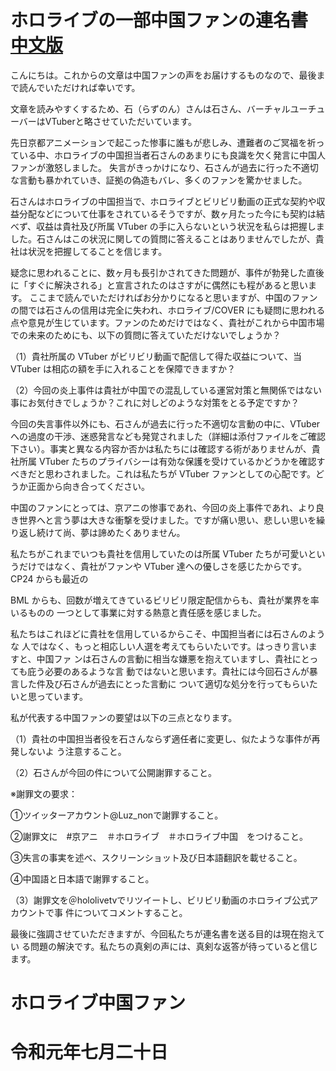 #     ホロライブの一部中国ファンの連名書  [中文版](https://hololive-720.vtbs.moe/Hololive%E7%B2%89%E4%B8%9D%E8%81%94%E5%90%8D%E4%BF%A1%E4%B8%AD%E6%96%87%E7%89%88/)

こんにちは。これからの文章は中国ファンの声をお届けするものなので、最後まで読んでいただければ幸いです。

文章を読みやすくするため、石（らずのん）さんは石さん、バーチャルユーチューバーはVTuberと略させていただいています。

先日京都アニメーションで起こった惨事に誰もが悲しみ、遭難者のご冥福を祈っている中、ホロライブの中国担当者石さんのあまりにも良識を欠く発言に中国人ファンが激怒しました。 失言がきっかけになり、石さんが過去に行った不適切な言動も暴かれていき、証拠の偽造もバレ、多くのファンを驚かせました。

石さんはホロライブの中国担当で、ホロライブとビリビリ動画の正式な契約や収益分配などについて仕事をされているそうですが、数ヶ月たった今にも契約は結べず、収益は貴社及び所属 VTuber の手に入らないという状況を私らは把握しました。石さんはこの状況に関しての質問に答えることはありませんでしたが、貴社は状況を把握してることを信じます。 

疑念に思われることに、数ヶ月も長引かされてきた問題が、事件が勃発した直後に「すぐに解決される」と宣言されたのはさすがに偶然にも程があると思います。 ここまで読んでいただければお分かりになると思いますが、中国のファンの間では石さんの信用は完全に失われ、ホロライブ/COVER にも疑問に思われる点や意見が生じています。ファンのためだけではなく、貴社がこれから中国市場での未来のためにも、以下の質問に答えていただけないでしょうか？

（1）貴社所属の VTuber がビリビリ動画で配信して得た収益について、当 VTuber は相応の額を手に入れることを保障できますか？

（2）今回の炎上事件は貴社が中国での混乱している運営対策と無関係ではない事にお気付きでしょうか？これに対しどのような対策をとる予定ですか？

今回の失言事件以外にも、石さんが過去に行った不適切な言動の中に、VTuber への過度の干渉、迷惑発言なども発覚されました（詳細は添付ファイルをご確認下さい）。事実と異なる内容か否かは私たちには確認する術がありませんが、貴社所属 VTuber たちのプライバシーは有効な保護を受けているかどうかを確認すべきだと思わされました。これは私たちが VTuber ファンとしての心配です。どうか正面から向き合ってください。

中国のファンにとっては、京アニの惨事であれ、今回の炎上事件であれ、より良き世界へと言う夢は大きな衝撃を受けました。ですが痛い思い、悲しい思いを繰り返し続けて尚、夢は諦めたくありません。

私たちがこれまでいつも貴社を信用していたのは所属 VTuber たちが可愛いというだけではなく、貴社がファンや VTuber 達への優しさを感じたからです。CP24 からも最近の

BML からも、回数が増えてきているビリビリ限定配信からも、貴社が業界を率いるものの
一つとして事業に対する熱意と責任感を感じました。

私たちはこれほどに貴社を信用しているからこそ、中国担当者には石さんのような
人ではなく、もっと相応しい人選を考えてもらいたいです。はっきり言いますと、中国ファ
ンは石さんの言動に相当な嫌悪を抱えていますし、貴社にとっても庇う必要のあるような言
動ではないと思います。貴社には今回石さんが暴言した件及び石さんが過去にとった言動に
ついて適切な処分を行ってもらいたいと思っています。

私が代表する中国ファンの要望は以下の三点となります。

（1）貴社の中国担当者役を石さんならず適任者に変更し、似たような事件が再発しないよ
う注意すること。

（2）石さんが今回の件について公開謝罪すること。

※謝罪文の要求：

①ツイッターアカウント@Luz_nonで謝罪すること。

②謝罪文に　#京アニ　＃ホロライブ　＃ホロライブ中国　をつけること。

③失言の事実を述べ、スクリーンショット及び日本語翻訳を載せること。

④中国語と日本語で謝罪すること。

（3）謝罪文を＠hololivetvでリツイートし、ビリビリ動画のホロライブ公式アカウントで事
件についてコメントすること。

最後に強調させていただきますが、今回私たちが連名書を送る目的は現在抱えてい
る問題の解決です。私たちの真剣の声には、真剣な返答が待っていると信じます。

# ホロライブ中国ファン
# 令和元年七月二十日
